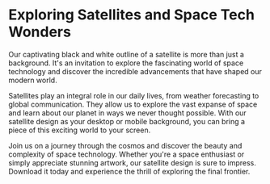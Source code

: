 <!--font:Montserrat-->

# Exploring Satellites and Space Tech Wonders

Our captivating black and white outline of a satellite is more than just a background. It's an invitation to explore the fascinating world of space technology and discover the incredible advancements that have shaped our modern world.

Satellites play an integral role in our daily lives, from weather forecasting to global communication. They allow us to explore the vast expanse of space and learn about our planet in ways we never thought possible. With our satellite design as your desktop or mobile background, you can bring a piece of this exciting world to your screen.

Join us on a journey through the cosmos and discover the beauty and complexity of space technology. Whether you're a space enthusiast or simply appreciate stunning artwork, our satellite design is sure to impress. Download it today and experience the thrill of exploring the final frontier.

<!--

Write me markdown content of website with wallpaper:

"A black and white outline of a satellite, with intricate details that showcase its technical components and purpose."

The header of the page should not be copy of the text but rather a real content of the website which is using this wallpaper.


---


# Explore the Wonders of Space with Our Satellite Wallpaper

Enhance your desktop or mobile background with our stunning black and white satellite wallpaper. This intricate design showcases the technical components and purpose of satellites, reminding us of the incredible advancements in space technology.

Whether you're a space enthusiast or simply appreciate beautiful artwork, this wallpaper is sure to impress. Download it today and bring a piece of the cosmos to your screen.


---


Heading should not include word "wallpaper". The website should not be about the wallpaper itself, wallpaper is just a related background, rewrite whole content.


---


# Discover the Fascinating World of Satellites

Our captivating black and white outline of a satellite is the perfect background to immerse yourself in the wonders of space technology. With intricate details that showcase its technical components and purpose, this wallpaper serves as a reminder of the incredible advancements in modern science.

Explore the vast expanse of space and learn about the role of satellites in our daily lives. From weather forecasting to global communication, satellites play an integral part in shaping our world. With our satellite wallpaper, you can bring a piece of this fascinating world to your desktop or mobile screen.

Join us on a journey through the cosmos and discover the beauty and complexity of space technology. Download our satellite wallpaper today and experience the thrill of exploring the final frontier.


---


Heading is too long, rewrite whole content.


---


# Explore the Wonders of Satellites with Our Captivating Wallpaper

Our black and white outline of a satellite is more than just a wallpaper. It's an invitation to discover the fascinating world of space technology. With intricate details that showcase its technical components and purpose, this captivating design serves as a reminder of the incredible advancements in modern science.

Satellites play an integral role in our daily lives, from weather forecasting to global communication. They allow us to explore the vast expanse of space and learn about our planet in ways we never thought possible. With our satellite wallpaper, you can bring a piece of this fascinating world to your desktop or mobile screen.

Join us on a journey through the cosmos and discover the beauty and complexity of space technology. Whether you're a space enthusiast or simply appreciate beautiful artwork, our satellite wallpaper is sure to impress. Download it today and experience the thrill of exploring the final frontier.


---


Heading should not include word "wallpaper". The website should not be about the wallpaper itself, wallpaper is just a related background, rewrite whole content.


---


# Discover the Wonders of Satellites and Space Technology

Our captivating black and white outline of a satellite is more than just a background. It's an invitation to explore the fascinating world of space technology and discover the incredible advancements that have shaped our modern world.

Satellites play an integral role in our daily lives, from weather forecasting to global communication. They allow us to explore the vast expanse of space and learn about our planet in ways we never thought possible. With our satellite design as your desktop or mobile background, you can bring a piece of this exciting world to your screen.

Join us on a journey through the cosmos and discover the beauty and complexity of space technology. Whether you're a space enthusiast or simply appreciate stunning artwork, our satellite design is sure to impress. Download it today and experience the thrill of exploring the final frontier.


---


Write me a Google font which is best fitting for the website.

Pick from the list:
- Playfair Display
- Lobster
- Open Sans
- Poppins
- Raleway
- Roboto
- Dancing Script
- Futura
- Great Vibes
- Montserrat
- IBM Plex Sans
- Alegreya
- Orbitron
- Barlow Condensed
- Lato
- Exo 2
- Inter


Write just the font name nothing else.


---


Montserrat

-->
